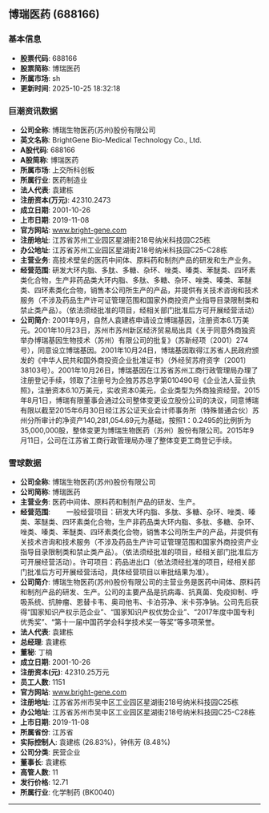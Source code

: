 ## 博瑞医药 (688166)

### 基本信息

- **股票代码**: 688166
- **股票简称**: 博瑞医药
- **所属市场**: sh
- **更新时间**: 2025-10-25 18:32:18

### 巨潮资讯数据

- **公司全称**: 博瑞生物医药(苏州)股份有限公司
- **英文名称**: BrightGene Bio-Medical Technology Co., Ltd.
- **A股代码**: 688166
- **A股简称**: 博瑞医药
- **所属市场**: 上交所科创板
- **所属行业**: 医药制造业
- **法人代表**: 袁建栋
- **注册资本(万元)**: 42310.2473
- **成立日期**: 2001-10-26
- **上市日期**: 2019-11-08
- **官方网站**: www.bright-gene.com
- **注册地址**: 江苏省苏州工业园区星湖街218号纳米科技园C25栋
- **办公地址**: 江苏省苏州工业园区星湖街218号纳米科技园C25-C28栋
- **主营业务**: 高技术壁垒的医药中间体、原料药和制剂产品的研发和生产业务。
- **经营范围**: 研发大环内脂、多肽、多糖、杂环、唑类、嗪类、苯醚类、四环素类化合物，生产非药品类大环内脂、多肽、多糖、杂环、唑类、嗪类、苯醚类、四环素类化合物，销售本公司所生产的产品，并提供有关技术咨询和技术服务（不涉及药品生产许可证管理范围和国家外商投资产业指导目录限制类和禁止类产品）。（依法须经批准的项目，经相关部门批准后方可开展经营活动）
- **公司简介**: 2001年9月，自然人袁建栋申请设立博瑞基因，注册资本6.1万美元。2001年10月23日，苏州市苏州新区经济贸易局出具《关于同意外商独资举办博瑞基因生物技术（苏州）有限公司的批复》（苏新经项（2001）274号），同意设立博瑞基因。2001年10月24日，博瑞基因取得江苏省人民政府颁发的《中华人民共和国外商投资企业批准证书》（外经贸苏府资字〔2001〕38103号）。2001年10月26日，博瑞基因在江苏省苏州工商行政管理局办理了注册登记手续，领取了注册号为企独苏苏总字第010490号《企业法人营业执照》，注册资本6.10万美元，实收资本0美元，企业类型为外商独资经营。2015年8月1日，博瑞有限董事会通过公司整体变更设立股份公司的决议，同意博瑞有限以截至2015年6月30日经江苏公证天业会计师事务所（特殊普通合伙）苏州分所审计的净资产140,281,054.69元为基础，按照1：0.2495的比例折为35,000,000股，整体变更为博瑞生物医药（苏州）股份有限公司。2015年9月11日，公司在江苏省工商行政管理局办理了整体变更工商登记手续。

### 雪球数据

- **公司全称**: 博瑞生物医药(苏州)股份有限公司
- **公司简称**: 博瑞医药
- **主营业务**: 医药中间体、原料药和制剂产品的研发、生产。
- **经营范围**: 　　一般经营项目：研发大环内脂、多肽、多糖、杂环、唑类、嗪类、苯醚类、四环素类化合物，生产非药品类大环内脂、多肽、多糖、杂环、唑类、嗪类、苯醚类、四环素类化合物，销售本公司所生产的产品，并提供有关技术咨询和技术服务（不涉及药品生产许可证管理范围和国家外商投资产业指导目录限制类和禁止类产品）。（依法须经批准的项目，经相关部门批准后方可开展经营活动）。许可项目：药品进出口（依法须经批准的项目，经相关部门批准后方可开展经营活动，具体经营项目以审批结果为准）。
- **公司简介**: 博瑞生物医药(苏州)股份有限公司的主营业务是医药中间体、原料药和制剂产品的研发、生产。公司的主要产品是抗病毒、抗真菌、免疫抑制、呼吸系统、抗肿瘤、恩替卡韦、奥司他韦、卡泊芬净、米卡芬净钠。公司先后获得“国家知识产权示范企业”、“国家知识产权优势企业”、“2017年度中国专利优秀奖”、“第十一届中国药学会科学技术奖一等奖”等多项荣誉。
- **法人代表**: 袁建栋
- **总经理**: 袁建栋
- **董秘**: 丁楠
- **成立日期**: 2001-10-26
- **注册资本(元)**: 42310.25万元
- **员工人数**: 1151
- **官方网站**: www.bright-gene.com
- **注册地址**: 江苏省苏州市吴中区工业园区星湖街218号纳米科技园C25栋
- **办公地址**: 江苏省苏州市吴中区工业园区星湖街218号纳米科技园C25-C28栋
- **上市日期**: 2019-11-08
- **所属省份**: 江苏省
- **实际控制人**: 袁建栋 (26.83%)，钟伟芳 (8.48%)
- **公司分类**: 民营企业
- **董事长**: 袁建栋
- **高管人数**: 11
- **发行价格**: 12.71
- **所属行业**: 化学制药 (BK0040)

---